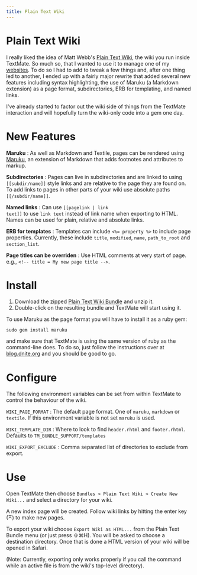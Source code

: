```yaml
---
title: Plain Text Wiki
---
```

Plain Text Wiki 
===============
I really liked the idea of Matt Webb's [Plain Text Wiki][1], the wiki you run 
inside TextMate. So much so, that I wanted to use it to manage one of my
[websites](http://rsise.anu.edu.au/~mreid/). To do so I had to add to tweak a
few things and, after one thing led to another, I ended up with a fairly major
rewrite that added several new features including syntax highlighting, 
the use of Maruku (a Markdown extension) as a page format, subdirectories, 
ERB for templating, and named links.

I've already started to factor out the wiki side of things from the TextMate
interaction and will hopefully turn the wiki-only code into a gem one day. 

[1]: http://interconnected.org/home/2007/05/20/plain_text_wiki

New Features
============

**Maruku**
:	As well as Markdown and Textile, pages can be rendered using [Maruku][], 
	an extension of Markdown that adds footnotes and attributes to markup.

**Subdirectories**
:	Pages can live in subdirectories and are linked to using 
	<code>&#91;&#91;subdir/name&#93;&#93;</code> style links and are
	relative to the page they are found on. To add links to pages in other
	parts of your wiki use absolute paths 
	<code>&#91;&#91;/subdir/name&#93;&#93;</code>.

**Named links**
:	Can use <code>&#91;&#91;pagelink | link text&#93;&#93;</code> to 
	use `link text` instead of link name when exporting to HTML. Names
	can be used for plain, relative and absolute links.

**ERB for templates**
:	Templates can include `<%= property %>` to include page properties.
	Currently, these include `title`, `modified`, `name`, `path_to_root`
	and `section_list`.

**Page titles can be overriden**
:	Use HTML comments at very start of page. 
	e.g., `<!-- title = My new page title -->`.

[maruku]: http://maruku.rubyforge.org


Install
=======

1. Download the zipped [Plain Text Wiki Bundle][bundle] and unzip it.
2. Double-click on the resulting bundle and TextMate will start using it.

To use Maruku as the page format you will have to install it as a ruby gem:
    
    sudo gem install maruku

and make sure that TextMate is using the same version of ruby as the 
command-line does. To do so, just follow the instructions over at 
[blog.dnite.org][environment] and you should be good to go.

[bundle]: /files/code/Plain%20Text%20Wiki.tmbundle.zip
[environment]: http://blog.dnite.org/2007/8/28/textmate-and-your-environment-variables

Configure
=========

The following environment variables can be set from within TextMate
to control the behaviour of the wiki.

`WIKI_PAGE_FORMAT`
:	The default page format. One of `maruku`, `markdown` or `textile`.
	If this environment variable is not set `maruku` is used.

`WIKI_TEMPLATE_DIR`
:	Where to look to find `header.rhtml` and `footer.rhtml`. Defaults to 
	`TM_BUNDLE_SUPPORT/templates`

`WIKI_EXPORT_EXCLUDE`
:	Comma separated list of directories to exclude from export.

Use
===
Open TextMate then choose `Bundles > Plain Text Wiki > Create New Wiki...` and
select a directory for your wiki. 

A new index page will be created. Follow wiki links by hitting the enter key 
(&#x2305;) to make new pages.

To export your wiki choose `Export Wiki as HTML...` from the Plain Text Bundle
menu (or just press &#x21E7;&#x2318;H). You will be asked to choose a destination
directory. Once that is done a HTML version of your wiki will be opened in 
Safari. 

(Note: Currently, exporting only works properly if you call the command while an 
active file is from the wiki's top-level directory).